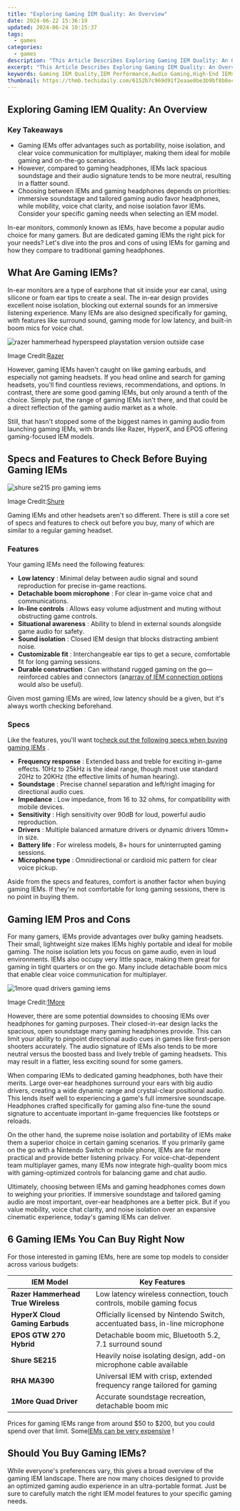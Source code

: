 ```yaml
---
title: "Exploring Gaming IEM Quality: An Overview"
date: 2024-06-22 15:36:19
updated: 2024-06-24 10:15:37
tags:
  - games
categories:
  - games
description: "This Article Describes Exploring Gaming IEM Quality: An Overview"
excerpt: "This Article Describes Exploring Gaming IEM Quality: An Overview"
keywords: Gaming IEM Quality,IEM Performance,Audio Gaming,High-End IEMs,Game Sound Experience,Premium IEM Review,Top IEM Selection
thumbnail: https://thmb.techidaily.com/6152b7c969d91f2eaae0be3b9bf8b8ec86f6a4683a1dd9c2aefb366c737706ad.jpg
---
```


## Exploring Gaming IEM Quality: An Overview

### Key Takeaways

* Gaming IEMs offer advantages such as portability, noise isolation, and clear voice communication for multiplayer, making them ideal for mobile gaming and on-the-go scenarios.
* However, compared to gaming headphones, IEMs lack spacious soundstage and their audio signature tends to be more neutral, resulting in a flatter sound.
* Choosing between IEMs and gaming headphones depends on priorities: immersive soundstage and tailored gaming audio favor headphones, while mobility, voice chat clarity, and noise isolation favor IEMs. Consider your specific gaming needs when selecting an IEM model.

 In-ear monitors, commonly known as IEMs, have become a popular audio choice for many gamers. But are dedicated gaming IEMs the right pick for your needs? Let's dive into the pros and cons of using IEMs for gaming and how they compare to traditional gaming headphones.

## What Are Gaming IEMs?

 In-ear monitors are a type of earphone that sit inside your ear canal, using silicone or foam ear tips to create a seal. The in-ear design provides excellent noise isolation, blocking out external sounds for an immersive listening experience. Many IEMs are also designed specifically for gaming, with features like surround sound, gaming mode for low latency, and built-in boom mics for voice chat.

![razer hammerhead hyperspeed playstation version outside case](https://static1.makeuseofimages.com/wordpress/wp-content/uploads/2022/10/razer-hammerhead-hyperspeed-playstation-version-outside-case.jpg)

 Image Credit:[Razer](https://www.razer.com/)

 However, gaming IEMs haven't caught on like gaming earbuds, and especially not gaming headsets. If you head online and search for gaming headsets, you'll find countless reviews, recommendations, and options. In contrast, there are some good gaming IEMs, but only around a tenth of the choice. Simply put, the range of gaming IEMs isn't there, and that could be a direct reflection of the gaming audio market as a whole.

 Still, that hasn't stopped some of the biggest names in gaming audio from launching gaming IEMs, with brands like Razer, HyperX, and EPOS offering gaming-focused IEM models.

## Specs and Features to Check Before Buying Gaming IEMs

![shure se215 pro gaming iems](https://static1.makeuseofimages.com/wordpress/wp-content/uploads/2023/10/shure-se215-pro-gaming-iems.jpg)

 Image Credit:[Shure](https://www.shure.com/en-GB/products/earphones/se215?variant=SE215SPE-EFS)

 Gaming IEMs and other headsets aren't so different. There is still a core set of specs and features to check out before you buy, many of which are similar to a regular gaming headset.

### Features

Your gaming IEMs need the following features:

* **Low latency** : Minimal delay between audio signal and sound reproduction for precise in-game reactions.
* **Detachable boom microphone** : For clear in-game voice chat and communications.
* **In-line controls** : Allows easy volume adjustment and muting without obstructing game controls.
* **Situational awareness** : Ability to blend in external sounds alongside game audio for safety.
* **Sound isolation** : Closed IEM design that blocks distracting ambient noise.
* **Customizable fit** : Interchangeable ear tips to get a secure, comfortable fit for long gaming sessions.
* **Durable construction** : Can withstand rugged gaming on the go—reinforced cables and connectors (an[array of IEM connection options](https://www.makeuseof.com/types-of-iem-connectors/) would also be useful).

 Given most gaming IEMs are wired, low latency should be a given, but it's always worth checking beforehand.

### Specs

 Like the features, you'll want to[check out the following specs when buying gaming IEMs](https://www.makeuseof.com/in-ear-monitor-buying-guide/) .

* **Frequency response** : Extended bass and treble for exciting in-game effects. 10Hz to 25kHz is the ideal range, though most use standard 20Hz to 20KHz (the effective limits of human hearing).
* **Soundstage** : Precise channel separation and left/right imaging for directional audio cues.
* **Impedance** : Low impedance, from 16 to 32 ohms, for compatibility with mobile devices.
* **Sensitivity** : High sensitivity over 90dB for loud, powerful audio reproduction.
* **Drivers** : Multiple balanced armature drivers or dynamic drivers 10mm+ in size.
* **Battery life** : For wireless models, 8+ hours for uninterrupted gaming sessions.
* **Microphone type** : Omnidirectional or cardioid mic pattern for clear voice pickup.

 Aside from the specs and features, comfort is another factor when buying gaming IEMs. If they're not comfortable for long gaming sessions, there is no point in buying them.

## Gaming IEM Pros and Cons

 For many gamers, IEMs provide advantages over bulky gaming headsets. Their small, lightweight size makes IEMs highly portable and ideal for mobile gaming. The noise isolation lets you focus on game audio, even in loud environments. IEMs also occupy very little space, making them great for gaming in tight quarters or on the go. Many include detachable boom mics that enable clear voice communication for multiplayer.

![1more quad drivers gaming iems](https://static1.makeuseofimages.com/wordpress/wp-content/uploads/2023/10/1more-quad-drivers-gaming-iems.jpg)

 Image Credit:[1More](https://uk.1more.com/products/1more-quad-driver-in-ear-headphones#gallery-1)

 However, there are some potential downsides to choosing IEMs over headphones for gaming purposes. Their closed-in-ear design lacks the spacious, open soundstage many gaming headphones provide. This can limit your ability to pinpoint directional audio cues in games like first-person shooters accurately. The audio signature of IEMs also tends to be more neutral versus the boosted bass and lively treble of gaming headsets. This may result in a flatter, less exciting sound for some gamers.

 When comparing IEMs to dedicated gaming headphones, both have their merits. Large over-ear headphones surround your ears with big audio drivers, creating a wide dynamic range and crystal-clear positional audio. This lends itself well to experiencing a game's full immersive soundscape. Headphones crafted specifically for gaming also fine-tune the sound signature to accentuate important in-game frequencies like footsteps or reloads.

 On the other hand, the supreme noise isolation and portability of IEMs make them a superior choice in certain gaming scenarios. If you primarily game on the go with a Nintendo Switch or mobile phone, IEMs are far more practical and provide better listening privacy. For voice-chat-dependent team multiplayer games, many IEMs now integrate high-quality boom mics with gaming-optimized controls for balancing game and chat audio.

 Ultimately, choosing between IEMs and gaming headphones comes down to weighing your priorities. If immersive soundstage and tailored gaming audio are most important, over-ear headphones are a better pick. But if you value mobility, voice chat clarity, and noise isolation over an expansive cinematic experience, today's gaming IEMs can deliver.

## 6 Gaming IEMs You Can Buy Right Now

 For those interested in gaming IEMs, here are some top models to consider across various budgets:

| IEM Model                          | Key Features                                                                 |
| ---------------------------------- | ---------------------------------------------------------------------------- |
| **Razer Hammerhead True Wireless** | Low latency wireless connection, touch controls, mobile gaming focus         |
| **HyperX Cloud Gaming Earbuds**    | Officially licensed by Nintendo Switch, accentuated bass, in-line microphone |
| **EPOS GTW 270 Hybrid**            | Detachable boom mic, Bluetooth 5.2, 7.1 surround sound                       |
| **Shure SE215**                    | Heavily noise isolating design, add-on microphone cable available            |
| **RHA MA390**                      | Universal IEM with crisp, extended frequency range tailored for gaming       |
| **1More Quad Driver**              | Accurate soundstage recreation, detachable boom mic                          |

 Prices for gaming IEMs range from around $50 to $200, but you could spend over that limit. Some[IEMs can be very expensive](https://www.makeuseof.com/why-iems-expensive/) !

## Should You Buy Gaming IEMs?

 While everyone's preferences vary, this gives a broad overview of the gaming IEM landscape. There are now many choices designed to provide an optimized gaming audio experience in an ultra-portable format. Just be sure to carefully match the right IEM model features to your specific gaming needs.


<ins class="adsbygoogle"
     style="display:block"
     data-ad-format="autorelaxed"
     data-ad-client="ca-pub-7571918770474297"
     data-ad-slot="1223367746"></ins>



<ins class="adsbygoogle"
     style="display:block"
     data-ad-client="ca-pub-7571918770474297"
     data-ad-slot="8358498916"
     data-ad-format="auto"
     data-full-width-responsive="true"></ins>

